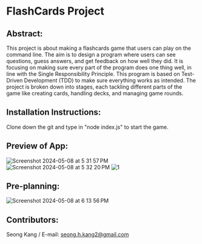 # FlashCards Project

## Abstract:
This project is about making a flashcards game that users can play on the command line. The aim is to design a program where users can see questions, guess answers, and get feedback on how well they did. It is focusing on making sure every part of the program does one thing well, in line with the Single Responsibility Principle. This program is based on Test-Driven Development (TDD) to make sure everything works as intended. The project is broken down into stages, each tackling different parts of the game like creating cards, handling decks, and managing game rounds. 

## Installation Instructions:
Clone down the git and type in "node index.js" to start the game.

## Preview of App:
![Screenshot 2024-05-08 at 5 31 57 PM](https://github.com/sanghoro/Flash-Cards/assets/159068651/99100aa5-ade8-4bda-92fc-46739ab94de8)
![Screenshot 2024-05-08 at 5 32 20 PM](https://github.com/sanghoro/Flash-Cards/assets/159068651/e84382b9-de01-482b-8fce-94b727f4b04a)
![1](https://github.com/sanghoro/Flash-Cards/assets/159068651/46548388-4ab6-4e75-8f13-0c41e31b8e1c)


## Pre-planning:
![Screenshot 2024-05-08 at 6 13 56 PM](https://github.com/sanghoro/Flash-Cards/assets/159068651/af2a08f9-80e4-4929-800e-3c66dfe755b7)

## Contributors:
Seong Kang / E-mail: seong.h.kang2@gmail.com
